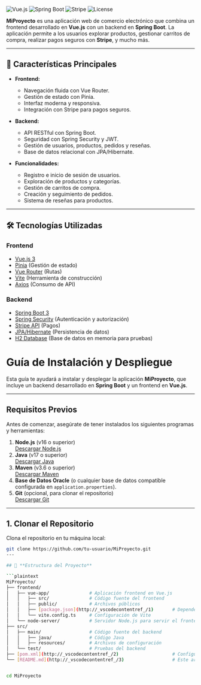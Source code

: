 ![Vue.js](https://img.shields.io/badge/Vue.js-3.x-green?style=flat-square&logo=vue.js) 
![Spring Boot](https://img.shields.io/badge/Spring%20Boot-3.x-brightgreen?style=flat-square&logo=spring-boot)
![Stripe](https://img.shields.io/badge/Stripe-Payments-blue?style=flat-square&logo=stripe)
![License](https://img.shields.io/badge/License-MIT-blue?style=flat-square)

**MiProyecto** es una aplicación web de comercio electrónico que combina un frontend desarrollado en **Vue.js** con un backend en **Spring Boot**. La aplicación permite a los usuarios explorar productos, gestionar carritos de compra, realizar pagos seguros con **Stripe**, y mucho más.

---

## 🚀 **Características Principales**

- **Frontend:**
  - Navegación fluida con Vue Router.
  - Gestión de estado con Pinia.
  - Interfaz moderna y responsiva.
  - Integración con Stripe para pagos seguros.

- **Backend:**
  - API RESTful con Spring Boot.
  - Seguridad con Spring Security y JWT.
  - Gestión de usuarios, productos, pedidos y reseñas.
  - Base de datos relacional con JPA/Hibernate.

- **Funcionalidades:**
  - Registro e inicio de sesión de usuarios.
  - Exploración de productos y categorías.
  - Gestión de carritos de compra.
  - Creación y seguimiento de pedidos.
  - Sistema de reseñas para productos.

---

## 🛠️ **Tecnologías Utilizadas**

### **Frontend**
- [Vue.js 3](https://vuejs.org/)
- [Pinia](https://pinia.vuejs.org/) (Gestión de estado)
- [Vue Router](https://router.vuejs.org/) (Rutas)
- [Vite](https://vitejs.dev/) (Herramienta de construcción)
- [Axios](https://axios-http.com/) (Consumo de API)

### **Backend**
- [Spring Boot 3](https://spring.io/projects/spring-boot)
- [Spring Security](https://spring.io/projects/spring-security) (Autenticación y autorización)
- [Stripe API](https://stripe.com/docs/api) (Pagos)
- [JPA/Hibernate](https://hibernate.org/) (Persistencia de datos)
- [H2 Database](https://www.h2database.com/) (Base de datos en memoria para pruebas)


# **Guía de Instalación y Despliegue**

Esta guía te ayudará a instalar y desplegar la aplicación **MiProyecto**, que incluye un backend desarrollado en **Spring Boot** y un frontend en **Vue.js**.

---

## **Requisitos Previos**

Antes de comenzar, asegúrate de tener instalados los siguientes programas y herramientas:

1. **Node.js** (v16 o superior)  
   [Descargar Node.js](https://nodejs.org/)
2. **Java** (v17 o superior)  
   [Descargar Java](https://www.oracle.com/java/technologies/javase-downloads.html)
3. **Maven** (v3.6 o superior)  
   [Descargar Maven](https://maven.apache.org/download.cgi)
4. **Base de Datos Oracle** (o cualquier base de datos compatible configurada en `application.properties`).
5. **Git** (opcional, para clonar el repositorio)  
   [Descargar Git](https://git-scm.com/)

---

## **1. Clonar el Repositorio**

Clona el repositorio en tu máquina local:

```bash
git clone https://github.com/tu-usuario/MiProyecto.git
---

## 📂 **Estructura del Proyecto**

```plaintext
MiProyecto/
├── frontend/
│   ├── vue-app/               # Aplicación frontend en Vue.js
│   │   ├── src/               # Código fuente del frontend
│   │   ├── public/            # Archivos públicos
│   │   ├── [package.json](http://_vscodecontentref_/1)       # Dependencias del frontend
│   │   └── vite.config.ts     # Configuración de Vite
│   └── node-server/           # Servidor Node.js para servir el frontend
├── src/
│   ├── main/                  # Código fuente del backend
│   │   ├── java/              # Código Java
│   │   ├── resources/         # Archivos de configuración
│   └── test/                  # Pruebas del backend
├── [pom.xml](http://_vscodecontentref_/2)                    # Configuración de Maven
└── [README.md](http://_vscodecontentref_/3)                  # Este archivo


cd MiProyecto
